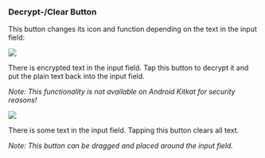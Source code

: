 <a name="button_decrypt"></a>
### Decrypt-/Clear Button
This button changes its icon and function depending on the text in the input field:

<div class="buttoncircle"><img src="/buttons/ic_lock_open_black_24dp.png"></img></div>

There is encrypted text in the input field. Tap this button to decrypt it and put the plain text back into the input field.

*Note: This functionality is not available on Android Kitkat for security reasons!*


<div class="buttoncircle"><img  src="/buttons/ic_backspace_black_24dp.png"></img></div>

There is some text in the input field. Tapping this button clears all text.


*Note: This button can be dragged and placed around the input field.*
